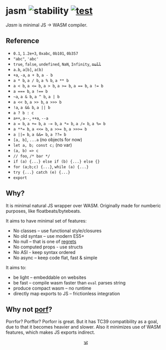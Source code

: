 # jasm ![stability](https://img.shields.io/badge/stability-experimental-black) [![test](https://github.com/dy/piezo/actions/workflows/test.yml/badge.svg)](https://github.com/dy/piezo/actions/workflows/test.yml)

_Jasm_ is minimal JS -> WASM compiler. 

## Reference

* `0.1`, `1.2e+3`, `0xabc`, `0b101`, `0b357`
* `"abc"`, `'abc'`
* `true`, `false`, `undefined`, `NaN`, `Infinity`, ~~`null`~~
* `a.b`, `a[b]`, `a(b)`
* `+a`, `-a`, `a + b`, `a - b`
* `a * b`, `a / b`, `a % b`, `a ** b`
* `a < b`, `a <= b`, `a > b`, `a >= b`, `a == b`, `a != b`
* `a === b`, `a !== b`
* `~a`, `a & b`, `a ^ b`, `a | b`
* `a << b`, `a >> b`, `a >>> b`
* `!a`, `a && b`, `a || b`
* `a ? b : c`
* `a++`, `a--`, `++a`, `--a`
* `a = b`, `a += b`, `a -= b`, `a *= b`, `a /= b`, `a %= b`
* `a **= b`, `a <<= b`, `a >>= b`, `a >>>= b`
* `a ||= b`, `a &&= b`, `a ??= b`
* `[a, b]`, `...a` (no objects for now)
* `let a, b; const c;` (no var)
* `(a, b) => c`
* `// foo`, `/* bar */`
* `if (a) {...} else if (b) {...} else {}`
* `for (a;b;c) {...}`, `while (a) {...}`
* `try {...} catch (e) {...}`
* `export`

## Why?

It is minimal natural JS wrapper over WASM.
Originally made for numberic purposes, like floatbeats/bytebeats.

It aims to have minimal set of features:
  * No classes – use functional style/closures
  * No old syntax – use modern ES5+
  * No null – that is one of [regrets](https://github.com/DavidBruant/ECMAScript-regrets)
  * No computed props - use structs
  * No ASI - keep syntax ordered
  * No async – keep code flat, fast & simple

It aims to:
  * be light – embeddable on websites
  * be fast – compile wasm faster than `eval` parses string
  * produce compact wasm – no runtime
  * directly map exports to JS – frictionless integration


## Why not [porf](https://github.com/CanadaHonk/porffor)?

Porrfor? Porffor? Porforr is great. But it has TC39 compatibility as a goal, due to that it becomes heavier and slower.
Also it minimizes use of WASM features, which makes JS exports indirect.

<!--
## Why not [piezo](https://github.com/dy/piezo)?

Piezo offers extra features like groups, pipes, units, ranges and extra operators.
It might become solid niche language, but  takes time for R&D, whereas jasm design decisions are clear.
-->

<p align=center><a href="https://github.com/krsnzd/license/">🕉</a></p>
